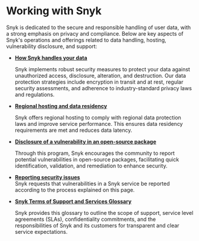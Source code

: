 # Working with Snyk

Snyk is dedicated to the secure and responsible handling of user data, with a strong emphasis on privacy and compliance. Below are key aspects of Snyk's operations and offerings related to data handling, hosting, vulnerability disclosure, and support:

*   [**How Snyk handles your data**](how-snyk-handles-your-data.md)

    Snyk implements robust security measures to protect your data against unauthorized access, disclosure, alteration, and destruction. Our data protection strategies include encryption in transit and at rest, regular security assessments, and adherence to industry-standard privacy laws and regulations.
*   [**Regional hosting and data residency**](regional-hosting-and-data-residency.md)

    Snyk offers regional hosting to comply with regional data protection laws and improve service performance. This ensures data residency requirements are met and reduces data latency.
*   [**Disclosure of a vulnerability in an open-source package**](disclosure-of-a-vulnerability-in-an-open-source-package.md)

    Through this program, Snyk encourages the community to report potential vulnerabilities in open-source packages, facilitating quick identification, validation, and remediation to enhance security.&#x20;
* [**Reporting security issues**](reporting-security-issues.md)\
  Snyk requests that vulnerabilities in a Snyk service be reported according to the process explained on this page.
*   [**Snyk Terms of Support and Services Glossary**](snyk-terms-of-support-and-services-glossary/)

    Snyk provides this glossary to outline the scope of support, service level agreements (SLAs), confidentiality commitments, and the responsibilities of Snyk and its customers for transparent and clear service expectations.
